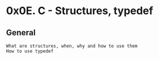 # 0x0E. C - Structures, typedef

##  General
	What are structures, when, why and how to use them
	How to use typedef
